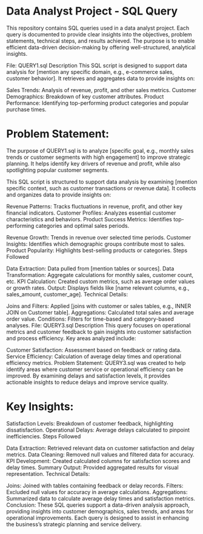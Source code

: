 # Data Analyst Project - SQL Query
This repository contains SQL queries used in a data analyst project. Each query is documented to provide clear insights into the objectives, problem statements, technical steps, and results achieved.
The purpose is to enable efficient data-driven decision-making by offering well-structured, analytical insights.

File: QUERY1.sql
Description
This SQL script is designed to support data analysis for [mention any specific domain, e.g., e-commerce sales, customer behavior]. It retrieves and aggregates data to provide insights on:

Sales Trends: Analysis of revenue, profit, and other sales metrics.
Customer Demographics: Breakdown of key customer attributes.
Product Performance: Identifying top-performing product categories and popular purchase times.

# Problem Statement:
The purpose of QUERY1.sql is to analyze [specific goal, e.g., monthly sales trends or customer segments with high engagement] to improve strategic planning. It helps identify key drivers of revenue and profit, while also spotlighting popular customer segments.

This SQL script is structured to support data analysis by examining [mention specific context, such as customer transactions or revenue data]. 
It collects and organizes data to provide insights on:

Revenue Patterns: Tracks fluctuations in revenue, profit, and other key financial indicators.
Customer Profiles: Analyzes essential customer characteristics and behaviors.
Product Success Metrics: Identifies top-performing categories and optimal sales periods.

Revenue Growth: Trends in revenue over selected time periods.
Customer Insights: Identifies which demographic groups contribute most to sales.
Product Popularity: Highlights best-selling products or categories.
Steps Followed

Data Extraction: Data pulled from [mention tables or sources].
Data Transformation: Aggregate calculations for monthly sales, customer count, etc.
KPI Calculation: Created custom metrics, such as average order values or growth rates.
Output: Displays fields like [name relevant columns, e.g., sales_amount, customer_age].
Technical Details:

Joins and Filters: Applied [joins with customer or sales tables, e.g., INNER JOIN on Customer table].
Aggregations: Calculated total sales and average order value.
Conditions: Filters for time-based and category-based analyses.
File: QUERY3.sql
Description
This query focuses on operational metrics and customer feedback to gain insights into customer satisfaction and process efficiency. Key areas analyzed include:

Customer Satisfaction: Assessment based on feedback or rating data.
Service Efficiency: Calculation of average delay times and operational efficiency metrics.
Problem Statement:
QUERY3.sql was created to help identify areas where customer service or operational efficiency can be improved. By examining delays and satisfaction levels, it provides actionable insights to reduce delays and improve service quality.

# Key Insights:

Satisfaction Levels: Breakdown of customer feedback, highlighting dissatisfaction.
Operational Delays: Average delays calculated to pinpoint inefficiencies.
Steps Followed

Data Extraction: Retrieved relevant data on customer satisfaction and delay metrics.
Data Cleaning: Removed null values and filtered data for accuracy.
KPI Development: Created calculated columns for satisfaction scores and delay times.
Summary Output: Provided aggregated results for visual representation.
Technical Details:

Joins: Joined with tables containing feedback or delay records.
Filters: Excluded null values for accuracy in average calculations.
Aggregations: Summarized data to calculate average delay times and satisfaction metrics.
Conclusion:
These SQL queries support a data-driven analysis approach, providing insights into customer demographics, sales trends, and areas for operational improvements. Each query is designed to assist in enhancing the business’s strategic planning and service delivery.

